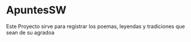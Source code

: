 # ApuntesSW
Este Proyecto sirve para registrar los poemas, leyendas y tradiciones que sean de su agradoa
